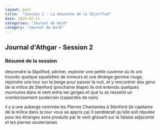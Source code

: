 ```yaml
---
layout: post
title:  "Session 2 - La descente de la Skjolflod"
date: 2025-02-11
categories: "Journal de bord"
category: "Journal de bord"
---
```


## Journal d'Athgar - Session 2

### Résumé de la session
descendre la Skjolflod, pêcher, explorer une petite caverne où ils ont trouvés quelque squelettes de mineurs et une étrange gemme rouge, rejoindre une tour sur la berge pour passer la nuit, et y rencontrer des gens de la milice de Stenford (prochaine étape)
ils ont entendu quelques murmures dans le vent entre les gorges et que tu as ressenti un vrombrissement souterrain (capacités de nain)

il y a une auberge nommée les Pierres Chantantes à Stenford (le capitaine de la milice dans la tour vous as appris ça)
Il semblerait qu'elle soit réputée pour les étranges sons produits par le vent glissant sur la falaise adjacente et les pierres souterraines